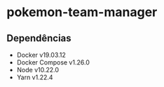 # pokemon-team-manager

## Dependências
- Docker v19.03.12
- Docker Compose v1.26.0
- Node v10.22.0
- Yarn v1.22.4
